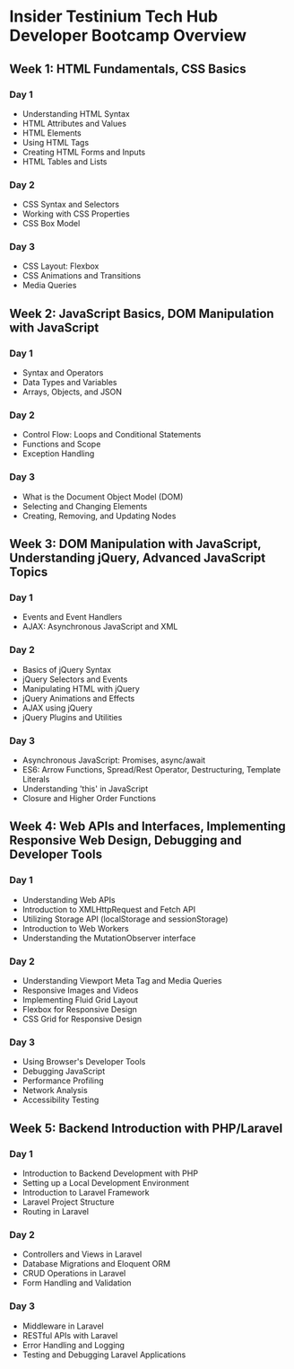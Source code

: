 # Insider Testinium Tech Hub Developer Bootcamp Overview

## Week 1: HTML Fundamentals, CSS Basics

### Day 1
- Understanding HTML Syntax
- HTML Attributes and Values
- HTML Elements
- Using HTML Tags
- Creating HTML Forms and Inputs
- HTML Tables and Lists

### Day 2
- CSS Syntax and Selectors
- Working with CSS Properties
- CSS Box Model

### Day 3
- CSS Layout: Flexbox
- CSS Animations and Transitions
- Media Queries

## Week 2: JavaScript Basics, DOM Manipulation with JavaScript

### Day 1
- Syntax and Operators
- Data Types and Variables
- Arrays, Objects, and JSON

### Day 2
- Control Flow: Loops and Conditional Statements
- Functions and Scope
- Exception Handling

### Day 3
- What is the Document Object Model (DOM)
- Selecting and Changing Elements
- Creating, Removing, and Updating Nodes

## Week 3: DOM Manipulation with JavaScript, Understanding jQuery, Advanced JavaScript Topics

### Day 1
- Events and Event Handlers
- AJAX: Asynchronous JavaScript and XML

### Day 2
- Basics of jQuery Syntax
- jQuery Selectors and Events
- Manipulating HTML with jQuery
- jQuery Animations and Effects
- AJAX using jQuery
- jQuery Plugins and Utilities

### Day 3
- Asynchronous JavaScript: Promises, async/await
- ES6: Arrow Functions, Spread/Rest Operator, Destructuring, Template Literals
- Understanding 'this' in JavaScript
- Closure and Higher Order Functions

## Week 4: Web APIs and Interfaces, Implementing Responsive Web Design, Debugging and Developer Tools

### Day 1
- Understanding Web APIs
- Introduction to XMLHttpRequest and Fetch API
- Utilizing Storage API (localStorage and sessionStorage)
- Introduction to Web Workers
- Understanding the MutationObserver interface

### Day 2
- Understanding Viewport Meta Tag and Media Queries
- Responsive Images and Videos
- Implementing Fluid Grid Layout
- Flexbox for Responsive Design
- CSS Grid for Responsive Design

### Day 3
- Using Browser's Developer Tools
- Debugging JavaScript
- Performance Profiling
- Network Analysis
- Accessibility Testing

## Week 5: Backend Introduction with PHP/Laravel

### Day 1
- Introduction to Backend Development with PHP
- Setting up a Local Development Environment
- Introduction to Laravel Framework
- Laravel Project Structure
- Routing in Laravel

### Day 2
- Controllers and Views in Laravel
- Database Migrations and Eloquent ORM
- CRUD Operations in Laravel
- Form Handling and Validation

### Day 3
- Middleware in Laravel
- RESTful APIs with Laravel
- Error Handling and Logging
- Testing and Debugging Laravel Applications
